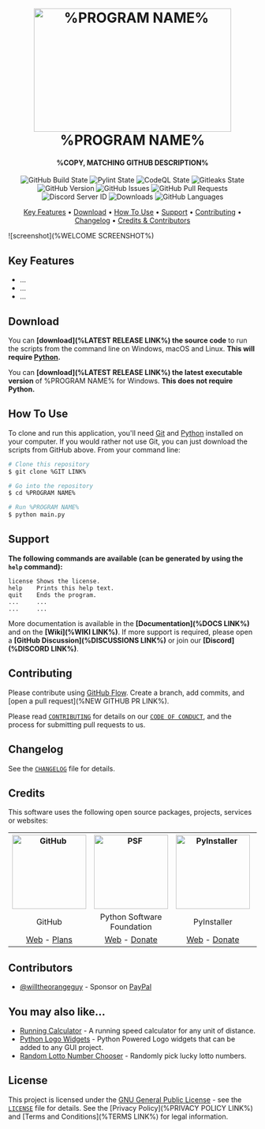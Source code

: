 <!-- Logo -->
<h1 align="center">
  <img src="%LOGO LINK%" height="250px" width="400px" alt="%PROGRAM NAME%">
  <br>
  %PROGRAM NAME%
  <br>
</h1>

<!-- Copy -->
<h4 align="center">%COPY, MATCHING GITHUB DESCRIPTION%</h4>

<!-- Badges -->
<div align="center">
  <!-- Stability -->
  <img alt="GitHub Build State" src="">
  <!-- Stability -->
  <img alt="Pylint State" src="">
  <!-- CodeQL -->
  <img alt="CodeQL State" src="">
  <!-- Gitleaks -->
  <img alt="Gitleaks State" src="">
  <!-- Version -->
  <img alt="GitHub Version" src="">
  <!-- Issues -->
  <img alt="GitHub Issues" src="">
  <!-- Pull Requests -->
  <img alt="GitHub Pull Requests" src="">
  <!-- Discord -->
  <img alt="Discord Server ID" src="">
  <!-- Downloads -->
  <img alt="Downloads" src="">
  <!-- Language Count -->
  <img alt="GitHub Languages" src="">
</div>

<!-- Navigation -->
<p align="center">
  <a href="#key-features">Key Features</a> •
  <a href="#download">Download</a> •
  <a href="#how-to-use">How To Use</a> •
  <a href="#support">Support</a> •
  <a href="#contributing">Contributing</a> •
  <a href="#changelog">Changelog</a> •
  <a href="#credits">Credits & Contributors</a>
</p>

<!-- Screenshot(s) -->
![screenshot](%WELCOME SCREENSHOT%)

## Key Features

* ...
* ...
* ...

## Download

You can **[download](%LATEST RELEASE LINK%) the source code** to run the scripts from the command line on Windows, macOS and Linux. **This will require [Python](https://www.python.org/downloads/).**

You can **[download](%LATEST RELEASE LINK%) the latest executable version** of %PROGRAM NAME% for Windows. **This does not require Python.**

## How To Use

To clone and run this application, you'll need [Git](https://git-scm.com/downloads) and [Python](https://www.python.org/downloads/) installed on your computer. If you would rather not use Git, you can just download the scripts from GitHub above. From your command line:

```bash
# Clone this repository
$ git clone %GIT LINK%

# Go into the repository
$ cd %PROGRAM NAME%

# Run %PROGRAM NAME%
$ python main.py
```

## Support

**The following commands are available (can be generated by using the `help` command):**

```text
license Shows the license.
help    Prints this help text.
quit    Ends the program.
...     ...
...     ...
```

More documentation is available in the **[Documentation](%DOCS LINK%)** and on the **[Wiki](%WIKI LINK%)**. If more support is required, please open a **[GitHub Discussion](%DISCUSSIONS LINK%)** or join our **[Discord](%DISCORD LINK%)**.

## Contributing

Please contribute using [GitHub Flow](https://guides.github.com/introduction/flow). Create a branch, add commits, and [open a pull request](%NEW GITHUB PR LINK%).

Please read [`CONTRIBUTING`](CONTRIBUTING.md) for details on our [`CODE OF CONDUCT`](CODE_OF_CONDUCT.md), and the process for submitting pull requests to us.

## Changelog

See the [`CHANGELOG`](CHANGELOG.md) file for details.

## Credits

This software uses the following open source packages, projects, services or websites:

<!-- Credits Table -->
<table>
  <tr>
    <th align="center"><img src="https://github.githubassets.com/images/modules/logos_page/GitHub-Mark.png" width="150" height="150" alt="GitHub"/></th>
    <th align="center"><img src="https://upload.wikimedia.org/wikipedia/commons/thumb/c/c3/Python-logo-notext.svg/182px-Python-logo-notext.svg.png" width="150" height="150" alt="PSF"/></th>
    <th align="center"><img src="https://pyinstaller.readthedocs.io/en/v4.2/_static/pyinstaller-draft1a.ico" width="150" height="150" alt="PyInstaller"/></th>
    <th align="center"><img src="https://pbs.twimg.com/profile_images/912151274551885824/sjzD5vK9_400x400.jpg" width="150" height="150" alt="Carbon"/></th>
  </tr>
  <tr>
    <td align="center">GitHub</td>
    <td align="center">Python Software Foundation</td>
    <td align="center">PyInstaller</td>
    <td align="center">Carbon</td>
  </tr>
  <tr>
    <td align="center"><a href="https://github.com/">Web</a> - <a href="https://github.com/pricing">Plans</a></td>
    <td align="center"><a href="https://www.python.org/">Web</a> - <a href="https://psfmember.org/civicrm/contribute/transact?reset=1&id=2">Donate</a></td>
    <td align="center"><a href="https://pyinstaller.readthedocs.io/en/stable/">Web</a> - <a href="https://www.pyinstaller.org/funding.html#funding-by-individuals">Donate</a></td>
    <td align="center"><a href="https://carbon.now.sh/">Web</a></td>
  </tr>
</table>

## Contributors

* [@willtheorangeguy](https://github.com/willtheorangeguy) - Sponsor on [PayPal](https://paypal.me/wvdg44?country.x=CA&locale.x=en_US)

## You may also like...

* [Running Calculator](https://github.com/willtheorangeguy/Running-Calculator) - A running speed calculator for any unit of distance.
* [Python Logo Widgets](https://github.com/willtheorangeguy/Python-Logo-Widgets) - Python Powered Logo widgets that can be added to any GUI project.
* [Random Lotto Number Chooser](https://github.com/willtheorangeguy/Random-Lotto-Number-Chooser) - Randomly pick lucky lotto numbers.

## License

This project is licensed under the [GNU General Public License](https://www.gnu.org/licenses/gpl-3.0.en.html) - see the [`LICENSE`](LICENSE.md) file for details. See the [Privacy Policy](%PRIVACY POLICY LINK%) and [Terms and Conditions](%TERMS LINK%) for legal information.
